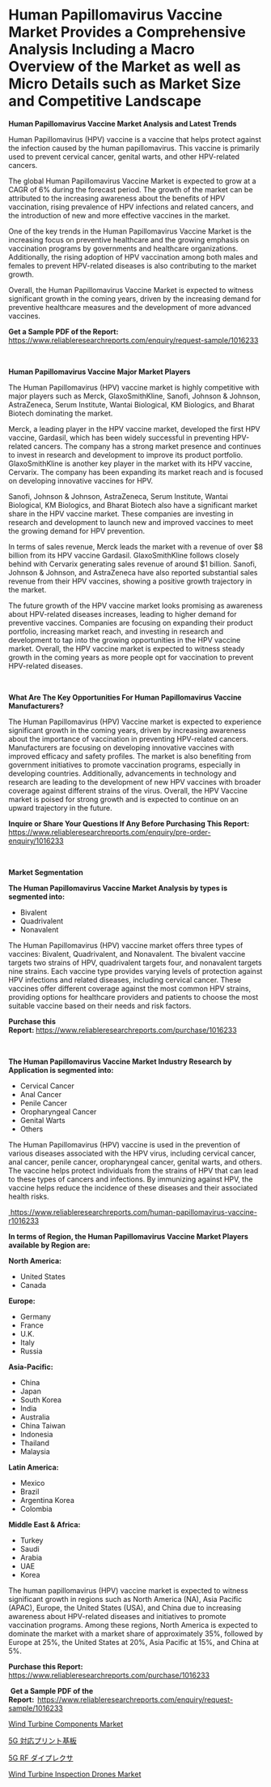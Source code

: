 <p><h1>Human Papillomavirus Vaccine Market Provides a Comprehensive Analysis Including a Macro Overview of the Market as well as Micro Details such as Market Size and Competitive Landscape</h1></p><p><strong>Human Papillomavirus Vaccine Market Analysis and Latest Trends</strong></p>
<p><p>Human Papillomavirus (HPV) vaccine is a vaccine that helps protect against the infection caused by the human papillomavirus. This vaccine is primarily used to prevent cervical cancer, genital warts, and other HPV-related cancers.</p><p>The global Human Papillomavirus Vaccine Market is expected to grow at a CAGR of 6% during the forecast period. The growth of the market can be attributed to the increasing awareness about the benefits of HPV vaccination, rising prevalence of HPV infections and related cancers, and the introduction of new and more effective vaccines in the market.</p><p>One of the key trends in the Human Papillomavirus Vaccine Market is the increasing focus on preventive healthcare and the growing emphasis on vaccination programs by governments and healthcare organizations. Additionally, the rising adoption of HPV vaccination among both males and females to prevent HPV-related diseases is also contributing to the market growth.</p><p>Overall, the Human Papillomavirus Vaccine Market is expected to witness significant growth in the coming years, driven by the increasing demand for preventive healthcare measures and the development of more advanced vaccines.</p></p>
<p><strong>Get a Sample PDF of the Report:&nbsp;</strong> <a href="https://www.reliableresearchreports.com/enquiry/request-sample/1016233">https://www.reliableresearchreports.com/enquiry/request-sample/1016233</a></p>
<p>&nbsp;</p>
<p><strong>Human Papillomavirus Vaccine Major Market Players</strong></p>
<p><p>The Human Papillomavirus (HPV) vaccine market is highly competitive with major players such as Merck, GlaxoSmithKline, Sanofi, Johnson & Johnson, AstraZeneca, Serum Institute, Wantai Biological, KM Biologics, and Bharat Biotech dominating the market. </p><p>Merck, a leading player in the HPV vaccine market, developed the first HPV vaccine, Gardasil, which has been widely successful in preventing HPV-related cancers. The company has a strong market presence and continues to invest in research and development to improve its product portfolio. GlaxoSmithKline is another key player in the market with its HPV vaccine, Cervarix. The company has been expanding its market reach and is focused on developing innovative vaccines for HPV.</p><p>Sanofi, Johnson & Johnson, AstraZeneca, Serum Institute, Wantai Biological, KM Biologics, and Bharat Biotech also have a significant market share in the HPV vaccine market. These companies are investing in research and development to launch new and improved vaccines to meet the growing demand for HPV prevention.</p><p>In terms of sales revenue, Merck leads the market with a revenue of over $8 billion from its HPV vaccine Gardasil. GlaxoSmithKline follows closely behind with Cervarix generating sales revenue of around $1 billion. Sanofi, Johnson & Johnson, and AstraZeneca have also reported substantial sales revenue from their HPV vaccines, showing a positive growth trajectory in the market.</p><p>The future growth of the HPV vaccine market looks promising as awareness about HPV-related diseases increases, leading to higher demand for preventive vaccines. Companies are focusing on expanding their product portfolio, increasing market reach, and investing in research and development to tap into the growing opportunities in the HPV vaccine market. Overall, the HPV vaccine market is expected to witness steady growth in the coming years as more people opt for vaccination to prevent HPV-related diseases.</p></p>
<p>&nbsp;</p>
<p><strong>What Are The Key Opportunities For Human Papillomavirus Vaccine Manufacturers?</strong></p>
<p><p>The Human Papillomavirus (HPV) Vaccine market is expected to experience significant growth in the coming years, driven by increasing awareness about the importance of vaccination in preventing HPV-related cancers. Manufacturers are focusing on developing innovative vaccines with improved efficacy and safety profiles. The market is also benefiting from government initiatives to promote vaccination programs, especially in developing countries. Additionally, advancements in technology and research are leading to the development of new HPV vaccines with broader coverage against different strains of the virus. Overall, the HPV Vaccine market is poised for strong growth and is expected to continue on an upward trajectory in the future.</p></p>
<p><strong>Inquire or Share Your Questions If Any Before Purchasing This Report:</strong> <a href="https://www.reliableresearchreports.com/enquiry/pre-order-enquiry/1016233">https://www.reliableresearchreports.com/enquiry/pre-order-enquiry/1016233</a></p>
<p>&nbsp;</p>
<p><strong>Market Segmentation</strong></p>
<p><strong>The Human Papillomavirus Vaccine Market Analysis by types is segmented into:</strong></p>
<p><ul><li>Bivalent</li><li>Quadrivalent</li><li>Nonavalent</li></ul></p>
<p><p>The Human Papillomavirus (HPV) vaccine market offers three types of vaccines: Bivalent, Quadrivalent, and Nonavalent. The bivalent vaccine targets two strains of HPV, quadrivalent targets four, and nonavalent targets nine strains. Each vaccine type provides varying levels of protection against HPV infections and related diseases, including cervical cancer. These vaccines offer different coverage against the most common HPV strains, providing options for healthcare providers and patients to choose the most suitable vaccine based on their needs and risk factors.</p></p>
<p><strong>Purchase this Report:&nbsp;</strong><a href="https://www.reliableresearchreports.com/purchase/1016233">https://www.reliableresearchreports.com/purchase/1016233</a></p>
<p>&nbsp;</p>
<p><strong>The Human Papillomavirus Vaccine Market Industry Research by Application is segmented into:</strong></p>
<p><ul><li>Cervical Cancer</li><li>Anal Cancer</li><li>Penile Cancer</li><li>Oropharyngeal Cancer</li><li>Genital Warts</li><li>Others</li></ul></p>
<p><p>The Human Papillomavirus (HPV) vaccine is used in the prevention of various diseases associated with the HPV virus, including cervical cancer, anal cancer, penile cancer, oropharyngeal cancer, genital warts, and others. The vaccine helps protect individuals from the strains of HPV that can lead to these types of cancers and infections. By immunizing against HPV, the vaccine helps reduce the incidence of these diseases and their associated health risks.</p></p>
<p><a href="https://www.reliableresearchreports.com/human-papillomavirus-vaccine-r1016233">&nbsp;https://www.reliableresearchreports.com/human-papillomavirus-vaccine-r1016233</a></p>
<p><strong>In terms of Region, the Human Papillomavirus Vaccine Market Players available by Region are:</strong></p>
<p>
    <p> <strong> North America: </strong>
        <ul>
            <li>United States</li>
            <li>Canada</li>
        </ul>
        </p> 
    <p> <strong> Europe: </strong>
        <ul>
            <li>Germany</li>
            <li>France</li>
            <li>U.K.</li>
            <li>Italy</li>
            <li>Russia</li>
        </ul>
        </p> 
    <p> <strong> Asia-Pacific: </strong>
        <ul>
            <li>China</li>
            <li>Japan</li>
            <li>South Korea</li>
            <li>India</li>
            <li>Australia</li>
            <li>China Taiwan</li>
            <li>Indonesia</li>
            <li>Thailand</li>
            <li>Malaysia</li>
        </ul>
        </p> 
    <p> <strong> Latin America: </strong>
        <ul>
            <li>Mexico</li>
            <li>Brazil</li>
            <li>Argentina Korea</li>
            <li>Colombia</li>
        </ul>
        </p> 
    <p> <strong> Middle East & Africa: </strong>
        <ul>
            <li>Turkey</li>
            <li>Saudi</li>
            <li>Arabia</li>
            <li>UAE</li>
            <li>Korea</li>
        </ul>
    </p>
    </p>
<p><p>The human papillomavirus (HPV) vaccine market is expected to witness significant growth in regions such as North America (NA), Asia Pacific (APAC), Europe, the United States (USA), and China due to increasing awareness about HPV-related diseases and initiatives to promote vaccination programs. Among these regions, North America is expected to dominate the market with a market share of approximately 35%, followed by Europe at 25%, the United States at 20%, Asia Pacific at 15%, and China at 5%.</p></p>
<p><strong>Purchase this Report: </strong><a href="https://www.reliableresearchreports.com/purchase/1016233">https://www.reliableresearchreports.com/purchase/1016233</a></p>
<p>&nbsp;<strong>Get a Sample PDF of the Report:&nbsp;&nbsp;</strong><a href="https://www.reliableresearchreports.com/enquiry/request-sample/1016233">https://www.reliableresearchreports.com/enquiry/request-sample/1016233</a></p>
<p><strong></strong></p>
<p><p><a href="https://github.com/gamblestampleyjenny50m5sl6/Market-Research-Report-List-3/blob/main/wind-turbine-components-market.md">Wind Turbine Components Market</a></p><p><a href="https://github.com/laurenreichert/Market-Research-Report-List-2/blob/main/2759409177618.md">5G 対応プリント基板</a></p><p><a href="https://github.com/RodHoppe07/Market-Research-Report-List-2/blob/main/8046207177619.md">5G RF ダイプレクサ</a></p><p><a href="https://github.com/nicholepatriciadoylenwnrjr0/Market-Research-Report-List-3/blob/main/wind-turbine-inspection-drones-market.md">Wind Turbine Inspection Drones Market</a></p></p>